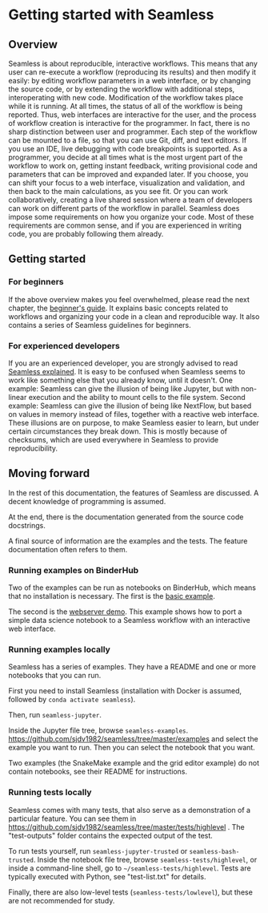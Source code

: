 # Getting started with Seamless

## Overview

Seamless is about reproducible, interactive workflows. This means that any user can re-execute a workflow (reproducing its results) and then modify it easily: by editing workflow parameters in a web interface, or by changing the source code, or by extending the workflow with additional steps, interoperating with new code. Modification of the workflow takes place while it is running. At all times, the status of all of the workflow is being reported. Thus, web interfaces are interactive for the user, and the process of workflow creation is interactive for the programmer. In fact, there is no sharp distinction between user and programmer. Each step of the workflow can be mounted to a file, so that you can use Git, diff, and text editors. If you use an IDE, live debugging with code breakpoints is supported. As a programmer, you decide at all times what is the most urgent part of the workflow to work on, getting instant feedback, writing provisional code and parameters that can be improved and expanded later. If you choose, you can shift your focus to a web interface, visualization and validation, and then back to the main calculations, as you see fit. Or you can work collaboratively, creating a live shared session where a team of developers can work on different parts of the workflow in parallel. Seamless does impose some requirements on how you organize your code. Most of these requirements are common sense, and if you are experienced in writing code, you are probably following them already.

## Getting started

### For beginners

If the above overview makes you feel overwhelmed, please read the next chapter, the [beginner's guide](http://sjdv1982.github.io/seamless/sphinx/html/beginner.html). It explains basic concepts related to workflows and organizing your code in a clean and reproducible way. It also contains a series of Seamless guidelines for beginners.

### For experienced developers

If you are an experienced developer, you are strongly advised to read [Seamless explained](http://sjdv1982.github.io/seamless/sphinx/html/explained.html). It is easy to be confused when Seamless seems to work like something else that you already know, until it doesn't. One example: Seamless can give the illusion of being like Jupyter, but with non-linear execution and the ability to mount cells to the file system. Second example: Seamless can give the illusion of being like NextFlow, but based on values in memory instead of files, together with a reactive web interface. These illusions are on purpose, to make Seamless easier to learn, but under certain circumstances they break down. This is mostly because of checksums, which are used everywhere in Seamless to provide reproducibility.

## Moving forward

In the rest of this documentation, the features of Seamless are discussed. A decent knowledge of programming is assumed.

At the end, there is the documentation generated from the source code docstrings.

A final source of information are the examples and the tests. The feature documentation often refers to them.

### Running examples on BinderHub

Two of the examples can be run as notebooks on BinderHub, which means that no installation is necessary. The first is the [basic example](https://mybinder.org/v2/gh/sjdv1982/seamless-binder-demo/main?labpath=basic-example.ipynb).

The second is the [webserver demo](https://mybinder.org/v2/gh/sjdv1982/seamless-binder-demo/main?labpath=webserver.ipynb). This example shows how to port a simple data science notebook to a Seamless workflow with an interactive web interface.

### Running examples locally

Seamless has a series of examples. They have a README and one or more notebooks that you can run.

First you need to install Seamless (installation with Docker is assumed, followed by `conda activate seamless`).

Then, run `seamless-jupyter`.

Inside the Jupyter file tree, browse `seamless-examples`.
<https://github.com/sjdv1982/seamless/tree/master/examples>
and select the example you want to run. Then you can select the notebook that you want.

Two examples (the SnakeMake example and the grid editor example) do not contain notebooks, see their README for instructions.

### Running tests locally

Seamless comes with many tests, that also serve as a demonstration of a particular feature. You can see them in <https://github.com/sjdv1982/seamless/tree/master/tests/highlevel> . The "test-outputs" folder contains the expected output of the test.

To run tests yourself, run `seamless-jupyter-trusted` or `seamless-bash-trusted`. Inside the notebook file tree, browse `seamless-tests/highlevel`, or inside a command-line shell, go to `~/seamless-tests/highlevel`. Tests are typically executed with Python, see "test-list.txt" for details.

Finally, there are also low-level tests (`seamless-tests/lowlevel`), but these are not recommended for study.

<!--
## Additional features
- Transformers can be written in Python, IPython, bash, or any compiled language (C, C++, Rust, Go, ...).
- Bash transformers can be executed inside Docker images.
- IPython transformers can use IPython magics, allowing the use of languages such as Cython (tested), Matlab/Octave (untested), Julia (untested), or R (tested).
- The use of a database as a checksum-to-buffer cache
- Seamless instances can communicate, serving as job slaves or result caches for transformations.
- Interactive monitoring of status and exception messages.
-->

<!-- TODO: document the Seamless tools (man pages)>